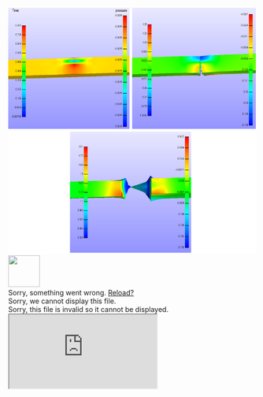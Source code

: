 
 <br>
 <img height="500" src="largedeformationteartest.png" />
 </br>
<div class="render-container js-render-target is-render-automatic is-render-requested is-render-ready" data-identity="4fe82d88-2693-4833-a317-6b30adec0832" data-host="https://render.githubusercontent.com" data-type="pdf" style="height: 19529px;">
      <img class="octospinner mx-auto" alt="" src="https://github.githubassets.com/images/spinners/octocat-spinner-128.gif" width="64" height="64">
      <div class="render-viewer-error">Sorry, something went wrong. <a href="https://github.com/kbronik2017/FEBIO2extended/blob/master/FEBio_Theory_Manual.pdf">Reload?</a></div>
      <div class="render-viewer-fatal">Sorry, we cannot display this file.</div>
      <div class="render-viewer-invalid">Sorry, this file is invalid so it cannot be displayed.</div>
      <iframe class="render-viewer " src="https://render.githubusercontent.com/view/pdf?commit=0f981d087518b9bda6d64257dfc62fe44d4241b8&amp;enc_url=68747470733a2f2f7261772e67697468756275736572636f6e74656e742e636f6d2f6b62726f6e696b323031372f464542494f32657874656e6465642f306639383164303837353138623962646136643634323537646663363266653434643432343162382f464542696f5f5468656f72795f4d616e75616c2e706466&amp;nwo=kbronik2017%2FFEBIO2extended&amp;path=FEBio_Theory_Manual.pdf&amp;repository_id=204695627&amp;repository_type=Repository#4fe82d88-2693-4833-a317-6b30adec0832" sandbox="allow-scripts allow-same-origin allow-top-navigation " title="File display">
          Viewer requires iframe.
      </iframe>
    </div>

 
